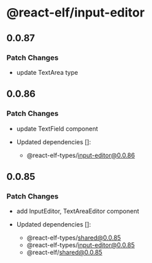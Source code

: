 # @react-elf/input-editor

## 0.0.87

### Patch Changes

- update TextArea type

## 0.0.86

### Patch Changes

- update TextField component

- Updated dependencies []:
  - @react-elf-types/input-editor@0.0.86

## 0.0.85

### Patch Changes

- add InputEditor, TextAreaEditor component

- Updated dependencies []:
  - @react-elf-types/shared@0.0.85
  - @react-elf-types/input-editor@0.0.85
  - @react-elf/shared@0.0.85
